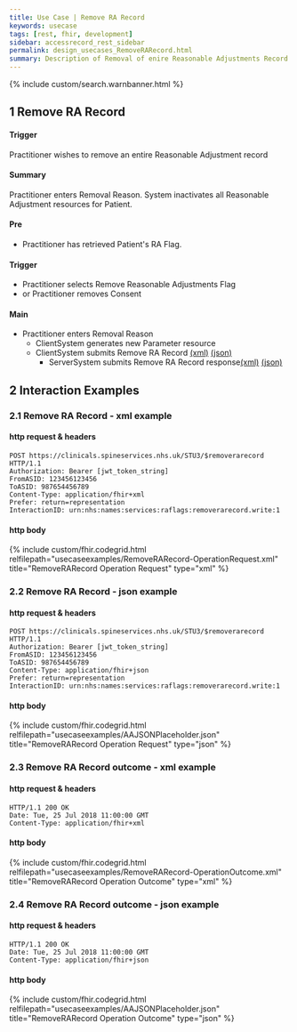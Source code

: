 ```yaml
---
title: Use Case | Remove RA Record
keywords: usecase
tags: [rest, fhir, development]
sidebar: accessrecord_rest_sidebar
permalink: design_usecases_RemoveRARecord.html
summary: Description of Removal of enire Reasonable Adjustments Record from Spine via the FHIR&reg; Reasonable Adjustments API
---
```

{% include custom/search.warnbanner.html %}

## 1 Remove RA Record ##

#### Trigger ####
Practitioner wishes to remove an entire Reasonable Adjustment record

#### Summary ####
Practitioner enters Removal Reason. System inactivates all Reasonable Adjustment resources for Patient.  

#### Pre ####
* Practitioner has retrieved Patient's RA Flag. 

#### Trigger ####
* Practitioner selects Remove Reasonable Adjustments Flag
* or Practitioner removes Consent

#### Main ####
* Practitioner enters Removal Reason
  * ClientSystem generates new Parameter resource 
  * ClientSystem submits Remove RA Record [(xml)](design_usecases_RemoveRARecord.html#21-remove-ra-record-operation---xml-example) [(json)](design_usecases_RemoveRARecord.html#21-remove-ra-record-operation---json-example)
    * ServerSystem submits Remove RA Record response[(xml)](design_usecases_RemoveRARecord.html#23-remove-ra-record-operation-outcome---xml-example) [(json)](design_usecases_RemoveRARecord.html#24-remove-ra-record-operation-outcome---json-example)

## 2 Interaction Examples ##

### 2.1 Remove RA Record - xml example ###
#### http request & headers ####
```
POST https://clinicals.spineservices.nhs.uk/STU3/$removerarecord HTTP/1.1
Authorization: Bearer [jwt_token_string]
FromASID: 123456123456
ToASID: 987654456789
Content-Type: application/fhir+xml
Prefer: return=representation
InteractionID: urn:nhs:names:services:raflags:removerarecord.write:1

```

#### http body ####
{% include custom/fhir.codegrid.html
relfilepath="usecaseexamples/RemoveRARecord-OperationRequest.xml"
title="RemoveRARecord Operation Request"
type="xml" %}

### 2.2 Remove RA Record - json example ###
#### http request & headers ####
```
POST https://clinicals.spineservices.nhs.uk/STU3/$removerarecord HTTP/1.1
Authorization: Bearer [jwt_token_string]
FromASID: 123456123456
ToASID: 987654456789
Content-Type: application/fhir+json
Prefer: return=representation
InteractionID: urn:nhs:names:services:raflags:removerarecord.write:1

```

#### http body ####
{% include custom/fhir.codegrid.html
relfilepath="usecaseexamples/AAJSONPlaceholder.json"
title="RemoveRARecord Operation Request"
type="json" %}

### 2.3 Remove RA Record outcome - xml example ###
#### http request & headers ####
```
HTTP/1.1 200 OK
Date: Tue, 25 Jul 2018 11:00:00 GMT
Content-Type: application/fhir+xml

```

#### http body ####
{% include custom/fhir.codegrid.html
relfilepath="usecaseexamples/RemoveRARecord-OperationOutcome.xml"
title="RemoveRARecord Operation Outcome"
type="xml" %}

### 2.4 Remove RA Record outcome - json example ###
#### http request & headers ####
```
HTTP/1.1 200 OK
Date: Tue, 25 Jul 2018 11:00:00 GMT
Content-Type: application/fhir+json

```

#### http body ####
{% include custom/fhir.codegrid.html
relfilepath="usecaseexamples/AAJSONPlaceholder.json"
title="RemoveRARecord Operation Outcome"
type="json" %}